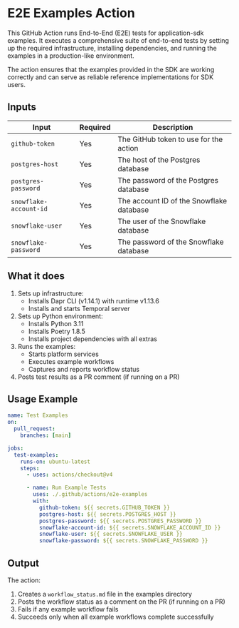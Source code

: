 # E2E Examples Action

This GitHub Action runs End-to-End (E2E) tests for application-sdk examples. It executes a comprehensive suite of end-to-end tests by setting up the required infrastructure, installing dependencies, and running the examples in a production-like environment.

The action ensures that the examples provided in the SDK are working correctly and can serve as reliable reference implementations for SDK users.

## Inputs

| Input | Required | Description |
|-------|----------|-------------|
| `github-token` | Yes | The GitHub token to use for the action |
| `postgres-host` | Yes | The host of the Postgres database |
| `postgres-password` | Yes | The password of the Postgres database |
| `snowflake-account-id` | Yes | The account ID of the Snowflake database |
| `snowflake-user` | Yes | The user of the Snowflake database |
| `snowflake-password` | Yes | The password of the Snowflake database |

## What it does

1. Sets up infrastructure:
    - Installs Dapr CLI (v1.14.1) with runtime v1.13.6
    - Installs and starts Temporal server
2. Sets up Python environment:
    - Installs Python 3.11
    - Installs Poetry 1.8.5
    - Installs project dependencies with all extras
3. Runs the examples:
    - Starts platform services
    - Executes example workflows
    - Captures and reports workflow status
4. Posts test results as a PR comment (if running on a PR)

## Usage Example

```yaml
name: Test Examples
on:
  pull_request:
    branches: [main]

jobs:
  test-examples:
    runs-on: ubuntu-latest
    steps:
      - uses: actions/checkout@v4

      - name: Run Example Tests
        uses: ./.github/actions/e2e-examples
        with:
          github-token: ${{ secrets.GITHUB_TOKEN }}
          postgres-host: ${{ secrets.POSTGRES_HOST }}
          postgres-password: ${{ secrets.POSTGRES_PASSWORD }}
          snowflake-account-id: ${{ secrets.SNOWFLAKE_ACCOUNT_ID }}
          snowflake-user: ${{ secrets.SNOWFLAKE_USER }}
          snowflake-password: ${{ secrets.SNOWFLAKE_PASSWORD }}
```

## Output

The action:

1. Creates a `workflow_status.md` file in the examples directory
2. Posts the workflow status as a comment on the PR (if running on a PR)
3. Fails if any example workflow fails
4. Succeeds only when all example workflows complete successfully